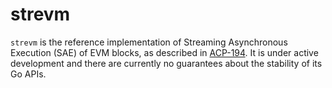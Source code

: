 # strevm

`strevm` is the reference implementation of Streaming Asynchronous Execution (SAE) of EVM blocks, as described in [ACP-194](https://github.com/avalanche-foundation/ACPs/tree/main/ACPs/194-streaming-asynchronous-execution).
It is under active development and there are currently no guarantees about the stability of its Go APIs.